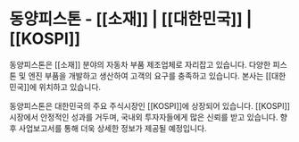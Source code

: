 # 동양피스톤 - [[소재]] | [[대한민국]] | [[KOSPI]]

동양피스톤은 [[소재]] 분야의 자동차 부품 제조업체로 자리잡고 있습니다. 다양한 피스톤 및 엔진 부품을 개발하고 생산하여 고객의 요구를 충족하고 있습니다. 본사는 [[대한민국]]에 위치하고 있습니다.

동양피스톤은 대한민국의 주요 주식시장인 [[KOSPI]]에 상장되어 있습니다. [[KOSPI]] 시장에서 안정적인 성과를 거두며, 국내외 투자자들에게 많은 신뢰를 받고 있습니다. 향후 사업보고서를 통해 더욱 상세한 정보가 제공될 예정입니다.
